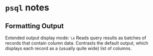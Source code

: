 # `psql` notes

## Formatting Output

Extended output display mode: `\x`
Reads query results as batches of records that contain column data.
Contrasts the default output, which displays each record as a (usually quite wide) list of columns.